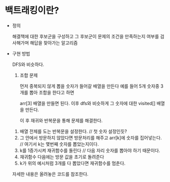 # 백트래킹이란?

 - 정의

   해결책에 대한 후보군을 구성하고 그 후보군이 문제의 조건을 만족하는지 여부를 검사해가며 해답을 찾아가는 알고리즘

- 구현 방법

  DFS와 비슷하다.

  1) 조합 문제
 
     먼저 중복되지 않게 뽑을 숫자가 들어갈 배열을 만든다 예를 들어 5개 숫자중 3개를 뽑아 조합을 한다고 하면

     arr[3] 배열을 만들면 된다. 이후 dfs와 비슷하게 그 숫자에 대한 visited[] 배열을 만든다.

     이 후 재귀와 반복문을 통해 문제를 해결한다.

    1. 배열 전체를 도는 반복문을 설정한다. // 첫 숫자 설정인듯?
    2. 그 안에서 방문하지 않았다면 방문처리를 해주고 arr[k]에 숫자를 집어넣는다. // 여기서 k는 몇번째 숫자를 뽑았는지이다.
    3. k를 1증가시켜 재귀함수를 돌린다 // 다음 자리 숫자를 뽑아야 하기 때문이다.
    4. 재귀함수 다음에는 방문 값을 초기로 돌려준다
    5. k가 위의 예시처럼 3개를 다 뽑았다면 재귀함수를 멈춘다.

    자세한 내용은 올려놓은 코드를 참조한다.
